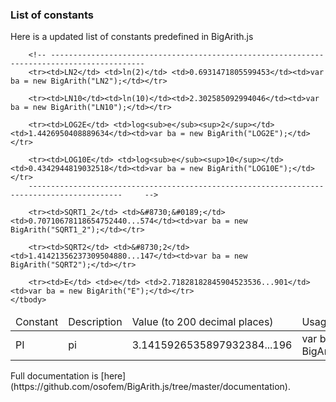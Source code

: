 ### List of constants
Here is a updated list of constants predefined in BigArith.js
<table width="100%;">
	<col style="width:10%;">
    <col style="width:10%;">
    <col style="width:40%; word-wrap:break-word;">
	<col style="width:40%; word-wrap:break-word;">
	<thead><tr><td>Constant</td><td>Description</td><td style="width:130px">Value (to 200 decimal places)</td><td>Usage</td></tr></thead>
	<tbody>
		<tr><td>PI</td> <td>pi</td> <td>3.1415926535897932384...196</td><td>var ba = new BigArith("PI");</td></tr>

		<!-- -------------------------------------------------------------------------------------------
		<tr><td>LN2</td> <td>ln(2)</td> <td>0.6931471805599453</td><td>var ba = new BigArith("LN2");</td></tr>

		<tr><td>LN10</td><td>ln(10)</td><td>2.302585092994046</td><td>var ba = new BigArith("LN10");</td></tr>

		<tr><td>LOG2E</td> <td>log<sub>e</sub><sup>2</sup></td> <td>1.4426950408889634</td><td>var ba = new BigArith("LOG2E");</td></tr>

		<tr><td>LOG10E</td> <td>log<sub>e</sub><sup>10</sup></td> <td>0.4342944819032518</td><td>var ba = new BigArith("LOG10E");</td></tr>
		-------------------------------------------------------------------------------------------		-->

		<tr><td>SQRT1_2</td> <td>&#8730;&#0189;</td> <td>0.70710678118654752440...574</td><td>var ba = new BigArith("SQRT1_2");</td></tr>

		<tr><td>SQRT2</td> <td>&#8730;2</td> <td>1.41421356237309504880...147</td><td>var ba = new BigArith("SQRT2");</td></tr>

		<tr><td>E</td> <td>e</td> <td>2.71828182845904523536...901</td><td>var ba = new BigArith("E");</td></tr>
	</tbody>
</table>
Full documentation is [here](https://github.com/osofem/BigArith.js/tree/master/documentation).